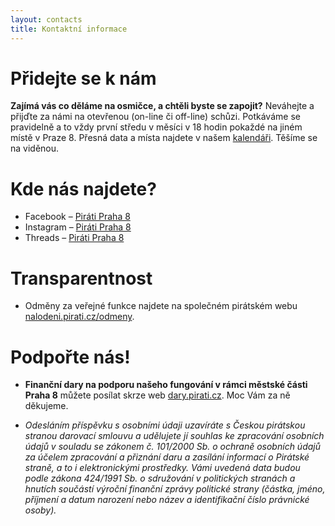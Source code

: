 ```yaml
---
layout: contacts
title: Kontaktní informace
---
```

# Přidejte se k nám
**Zajímá vás co děláme na osmičce, a chtěli byste se zapojit?** Neváhejte a přijďte za námi na otevřenou (on-line či off-line) schůzi. Potkáváme se pravidelně a to vždy první středu v měsíci v 18 hodin pokaždé na jiném místě v Praze 8. Přesná data a místa najdete v našem <a href="{{site.calendar.page}}">kalendáři</a>. Těšíme se na viděnou.

# Kde nás najdete?
- Facebook – [Piráti Praha 8](https://fb.com/piratipraha8) 
- Instagram – [Piráti Praha 8](https://instagram.com/piratipraha8)
- Threads – [Piráti Praha 8](https://threads.net/piratipraha8)

# Transparentnost
- Odměny za veřejné funkce najdete na společném pirátském webu [nalodeni.pirati.cz/odmeny](https://nalodeni.pirati.cz/odmeny/).

# Podpořte nás!
- **Finanční dary na podporu našeho fungování v rámci městské části Praha 8** můžete posílat skrze web [dary.pirati.cz](https://pi2.cz/daruj-pirati-cz-pha8). Moc Vám za ně děkujeme. 

- *Odesláním příspěvku s osobními údaji uzavíráte s Českou pirátskou stranou darovací smlouvu a udělujete jí souhlas ke zpracování osobních údajů v souladu se zákonem č. 101/2000 Sb. o ochraně osobních údajů za účelem zpracování a přiznání daru a zasílání informací o Pirátské straně, a to i elektronickými prostředky. Vámi uvedená data budou podle zákona 424/1991 Sb. o sdružování v politických stranách a hnutích součástí výroční finanční zprávy politické strany (částka, jméno, příjmení a datum narození nebo název a identifikační číslo právnické osoby).*

